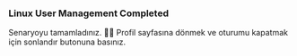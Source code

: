 ### Linux User Management Completed  
  
Senaryoyu tamamladınız. 👏🏻
Profil sayfasına dönmek ve oturumu kapatmak için sonlandır butonuna basınız.  
